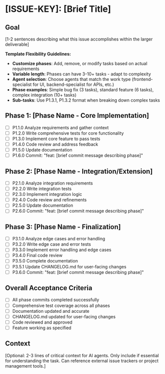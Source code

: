 # [ISSUE-KEY]: [Brief Title]

## Goal

[1-2 sentences describing what this issue accomplishes within the larger deliverable]

**Template Flexibility Guidelines:**
- **Customize phases**: Add, remove, or modify tasks based on actual requirements
- **Variable length**: Phases can have 3-10+ tasks - adapt to complexity
- **Agent selection**: Choose agents that match the work type (frontend-specialist for UI, backend-specialist for APIs, etc.)
- **Phase examples**: Simple bug fix (3 tasks), standard feature (6 tasks), complex integration (10+ tasks)
- **Sub-tasks**: Use P1.3.1, P1.3.2 format when breaking down complex tasks

## Phase 1: [Phase Name - Core Implementation]

- [ ] P1.1.0 Analyze requirements and gather context <!--agent:context-analyzer-->
- [ ] P1.2.0 Write comprehensive tests for core functionality <!--agent:test-engineer-->
- [ ] P1.3.0 Implement core feature to pass tests <!--agent:frontend-specialist-->
- [ ] P1.4.0 Code review and address feedback <!--agent:code-reviewer-->
- [ ] P1.5.0 Update documentation <!--agent:technical-writer-->
- [ ] P1.6.0 Commit: "feat: [brief commit message describing phase]"

## Phase 2: [Phase Name - Integration/Extension]

- [ ] P2.1.0 Analyze integration requirements <!--agent:context-analyzer-->
- [ ] P2.2.0 Write integration tests <!--agent:test-engineer-->
- [ ] P2.3.0 Implement integration logic <!--agent:backend-specialist-->
- [ ] P2.4.0 Code review and refinements <!--agent:code-reviewer-->
- [ ] P2.5.0 Update documentation <!--agent:technical-writer-->
- [ ] P2.6.0 Commit: "feat: [brief commit message describing phase]"

## Phase 3: [Phase Name - Finalization]

- [ ] P3.1.0 Analyze edge cases and error handling <!--agent:context-analyzer-->
- [ ] P3.2.0 Write edge case and error tests <!--agent:test-engineer-->
- [ ] P3.3.0 Implement error handling and edge cases <!--agent:database-specialist-->
- [ ] P3.4.0 Final code review <!--agent:code-reviewer-->
- [ ] P3.5.0 Complete documentation <!--agent:technical-writer-->
- [ ] P3.5.1 Update CHANGELOG.md for user-facing changes <!--agent:technical-writer-->
- [ ] P3.6.0 Commit: "feat: [brief commit message describing phase]"

## Overall Acceptance Criteria

- [ ] All phase commits completed successfully
- [ ] Comprehensive test coverage across all phases
- [ ] Documentation updated and accurate
- [ ] CHANGELOG.md updated for user-facing changes
- [ ] Code reviewed and approved
- [ ] Feature working as specified

## Context

[Optional: 2-3 lines of critical context for AI agents. Only include if essential for understanding the task. Can reference external issue trackers or project management tools.]
